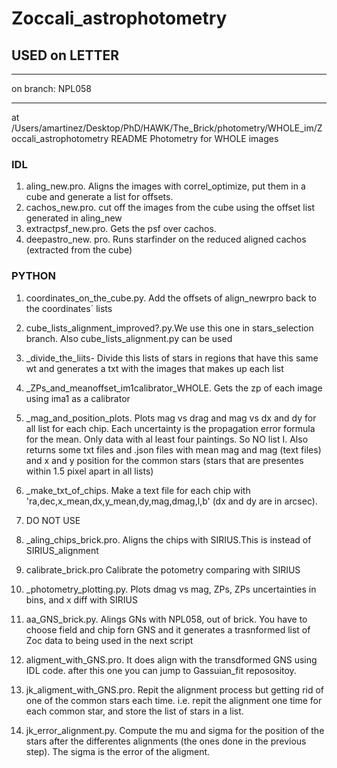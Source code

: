 # Zoccali_astrophotometry
## USED on LETTER
********************************
on branch: NPL058
********************************

at /Users/amartinez/Desktop/PhD/HAWK/The_Brick/photometry/WHOLE_im/Zoccali_astrophotometry
README
Photometry for WHOLE images

### IDL
1. aling_new.pro. Aligns the images with correl_optimize, put them in a cube and generate a list for offsets.
2. cachos_new.pro. cut off the images from the cube using the offset list generated in aling_new
3. extractpsf_new.pro. Gets the psf over cachos.
4. deepastro_new. pro. Runs starfinder on the reduced aligned cachos (extracted from the cube)

### PYTHON
1. coordinates_on_the_cube.py. Add the offsets of align_newrpro back to the coordinates´ lists
2. cube_lists_alignment_improved?.py.We use this one in stars_selection branch. Also cube_lists_alignment.py can be used
3. _divide_the_liits- Divide this lists of stars in regions that have this same wt and generates a txt with the images that makes up each list
4. _ZPs_and_meanoffset_im1calibrator_WHOLE. Gets the zp of each image using ima1 as a calibrator
5. _mag_and_position_plots. Plots mag vs drag and mag vs dx and dy for all list for each chip. Each uncertainty is the propagation error formula for the mean. Only data with al least four paintings. So NO list I.
 Also returns some txt files and .json files with mean mag and mag (text files) and x and y position for the common stars (stars that are presentes within 1.5 pixel apart in all lists)
6. _make_txt_of_chips. Make a text file for each chip with 'ra,dec,x_mean,dx,y_mean,dy,mag,dmag,l,b' (dx and dy are in arcsec).

7. DO NOT USE

8. _aling_chips_brick.pro. Aligns the chips with SIRIUS.This is instead of SIRIUS_alignment
9. calibrate_brick.pro Calibrate the potometry comparing with SIRIUS 
10. _photometry_plotting.py. Plots dmag vs mag, ZPs, ZPs uncertainties in bins, and x diff with SIRIUS 
10. aa_GNS_brick.py. Alings GNs with NPL058, out of brick. You have to choose field and chip forn GNS and it generates a trasnformed list of Zoc data to being used in the next script
11. aligment_with_GNS.pro. It does align with the transdformed GNS using IDL code.  after this one you can jump to Gassuian_fit reposositoy.
12. jk_aligment_with_GNS.pro. Repit the alignment process but getting rid of one of the common stars each time. i.e. repit the alignment one time for each common star, and store the list of stars in a list.
13. jk_error_alignment.py. Compute the mu and sigma for the position of the stars after the differentes alignments (the ones done in the previous step). The sigma is the error of the aligment.
